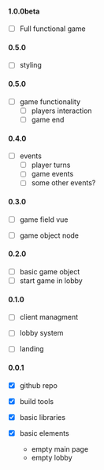 #### 1.0.0beta
+ [ ] Full functional game

#### 0.5.0
+ [ ] styling

#### 0.5.0
+ [ ] game functionality
  + [ ] players interaction
  + [ ] game end

#### 0.4.0
+ [ ] events
  + [ ] player turns
  + [ ] game events
  + [ ] some other events?

#### 0.3.0
+ [ ] game field vue
+ [ ] game object node


#### 0.2.0
+ [ ] basic game object
+ [ ] start game in lobby

#### 0.1.0

+ [ ] client managment
+ [ ] lobby system
+ [ ] landing


#### 0.0.1
+ [x] github repo
+ [x] build tools
+ [x] basic libraries
+ [x] basic elements

  - empty main page
  - empty lobby

